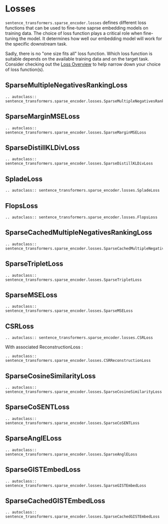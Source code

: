 # Losses

`sentence_transformers.sparse_encoder.losses` defines different loss functions that can be used to fine-tune saprse embedding models on training data. The choice of loss function plays a critical role when fine-tuning the model. It determines how well our embedding model will work for the specific downstream task.

Sadly, there is no "one size fits all" loss function. Which loss function is suitable depends on the available training data and on the target task. Consider checking out the [Loss Overview](../../sparse_encoder/loss_overview.md) to help narrow down your choice of loss function(s).


## SparseMultipleNegativesRankingLoss
```{eval-rst}
.. autoclass:: sentence_transformers.sparse_encoder.losses.SparseMultipleNegativesRankingLoss
```

## SparseMarginMSELoss
```{eval-rst}
.. autoclass:: sentence_transformers.sparse_encoder.losses.SparseMarginMSELoss
```

## SparseDistillKLDivLoss
```{eval-rst}
.. autoclass:: sentence_transformers.sparse_encoder.losses.SparseDistillKLDivLoss
``` 

## SpladeLoss
```{eval-rst}
.. autoclass:: sentence_transformers.sparse_encoder.losses.SpladeLoss
```

## FlopsLoss
```{eval-rst}
.. autoclass:: sentence_transformers.sparse_encoder.losses.FlopsLoss
```

## SparseCachedMultipleNegativesRankingLoss
```{eval-rst}
.. autoclass:: sentence_transformers.sparse_encoder.losses.SparseCachedMultipleNegativesRankingLoss
```

## SparseTripletLoss
```{eval-rst}
.. autoclass:: sentence_transformers.sparse_encoder.losses.SparseTripletLoss
```

## SparseMSELoss
```{eval-rst}
.. autoclass:: sentence_transformers.sparse_encoder.losses.SparseMSELoss
```

## CSRLoss
```{eval-rst}
.. autoclass:: sentence_transformers.sparse_encoder.losses.CSRLoss
```
With associated ReconstructionLoss :

```{eval-rst}
.. autoclass:: sentence_transformers.sparse_encoder.losses.CSRReconstructionLoss
```

## SparseCosineSimilarityLoss
```{eval-rst}
.. autoclass:: sentence_transformers.sparse_encoder.losses.SparseCosineSimilarityLoss
```

## SparseCoSENTLoss
```{eval-rst}
.. autoclass:: sentence_transformers.sparse_encoder.losses.SparseCoSENTLoss
```

## SparseAnglELoss
```{eval-rst}
.. autoclass:: sentence_transformers.sparse_encoder.losses.SparseAnglELoss
```

## SparseGISTEmbedLoss
```{eval-rst}
.. autoclass:: sentence_transformers.sparse_encoder.losses.SparseGISTEmbedLoss
```

## SparseCachedGISTEmbedLoss
```{eval-rst}
.. autoclass:: sentence_transformers.sparse_encoder.losses.SparseCachedGISTEmbedLoss
```
